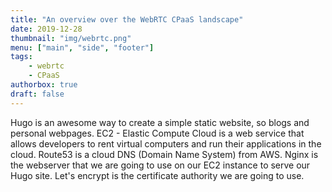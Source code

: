 ```yaml
---
title: "An overview over the WebRTC CPaaS landscape"
date: 2019-12-28
thumbnail: "img/webrtc.png"
menu: ["main", "side", "footer"]
tags: 
    - webrtc
    - CPaaS
authorbox: true
draft: false
---
```



Hugo is an awesome way to create a simple static website, so blogs and personal webpages. EC2 - Elastic Compute Cloud is a web service that allows developers to rent virtual computers and run their applications in the cloud. Route53 is a cloud DNS (Domain Name System) from AWS. Nginx is the webserver that we are going to use on our EC2 instance to serve our Hugo site. Let's encrypt is the certificate authority we are going to use.